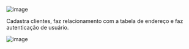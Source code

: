 ![image](https://github.com/LucieneRodrigues/CadastroClienteJuntos/assets/105310968/9b5de772-05c2-4f85-994c-17e573d34f82)

Cadastra clientes, faz relacionamento com a tabela de endereço e faz autenticação de usuário.

![image](https://github.com/LucieneRodrigues/CadastroClienteJuntos/assets/105310968/2296d5ae-e625-43a2-afea-16484b877e83)


